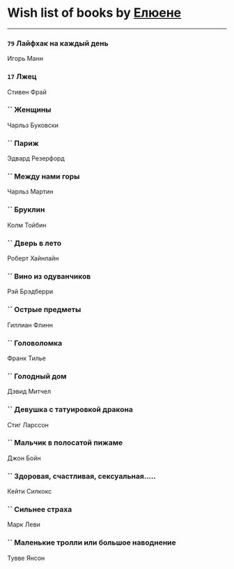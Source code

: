 # Wish list of books by [ Елюене](https://plus.google.com/u/0/110931306939441771638/)
---

### `79` Лайфхак на каждый день
Игорь Манн

### `17` Лжец
Стивен Фрай

### `` Женщины
Чарльз Буковски

### `` Париж
Эдвард Резерфорд

### `` Между нами горы
Чарльз Мартин

### `` Бруклин
Колм Тойбин

### `` Дверь в лето
Роберт Хайнлайн

### `` Вино из одуванчиков
Рэй Брэдберри

### `` Острые предметы
Гиллиан Флинн

### `` Головоломка
Франк Тилье

### `` Голодный дом
Дэвид Митчел

### `` Девушка с татуировкой дракона
Стиг Ларссон

### `` Мальчик в полосатой пижаме
Джон Бойн

### `` Здоровая, счастливая, сексуальная.....
Кейти Силкокс

### `` Сильнее страха
Марк Леви

### `` Маленькие тролли или большое наводнение
Тувве Янсон


